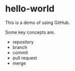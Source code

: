 # hello-world

This is a demo of using GitHub.

Some key concepts are.

* repository
* branch
* commit
* pull request 
* merge
